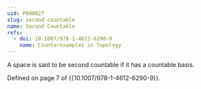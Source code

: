 ```yaml
---
uid: P000027
slug: second-countable
name: Second Countable
refs:
  - doi: 10.1007/978-1-4612-6290-9
    name: Counterexamples in Topology
---
```

A space is said to be second countable if it has a countable basis.

Defined on page 7 of {{10.1007/978-1-4612-6290-9}}.
